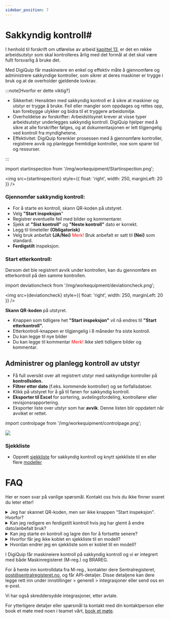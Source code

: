 ```yaml
---
sidebar_position: 7
---
```


# Sakkyndig kontroll#

I henhold til forskrift om utførelse av arbeid [kapittel 13](https://lovdata.no/dokument/SF/forskrift/2011-12-06-1357/KAPITTEL_3-4#%C2%A713-4), er det en rekke arbeidsutstyr som skal kontrolleres årlig med det formål at det skal være fullt forsvarlig å bruke det.  



Med DigiQuip får maskineiere en enkel og effektiv måte å gjennomføre og administrere sakkyndige kontroller, som sikrer at deres maskiner er trygge i bruk og at de overholder gjeldende lovkrav.


:::note[Hvorfor er dette viktig?]
- 	Sikkerhet: Hensikten med sakkyndig kontroll er å sikre at maskiner og utstyr er trygge å bruke. Feil eller mangler som oppdages og rettes opp, kan forebygge ulykker og bidra til et tryggere arbeidsmiljø.
- 	Overholdelse av forskrifter: Arbeidstilsynet krever at visse typer arbeidsutstyr underlegges sakkyndig kontroll. DigiQuip hjelper med å sikre at alle forskrifter følges, og at dokumentasjonen er lett tilgjengelig ved kontroll fra myndighetene.
- 	Effektivitet: DigiQuip forenkler prosessen med å gjennomføre kontroller, registrere avvik og planlegge fremtidige kontroller, noe som sparer tid og ressurser.

:::
 
import startinspection from '/img/workequipment/Startinspection.png';

<img src={startinspection} style={{ float: 'right', width: 250, marginLeft: 20 }} />

### Gjennomfør sakkyndig kontroll: 

- For å starte en kontroll, skann QR-koden på utstyret.
- Velg **"Start inspeksjon**"
- Registrer eventuelle feil med bilder og kommentarer.
- Sjekk at **"Sist kontroll"** og **"Neste kontroll"** dato er korrekt.
- Legg til timeteller **(Obligatorisk)** 
- Velg bruk anbefalt **(JA/Nei)** 
<font color="red">Merk!</font> Bruk anbefalt er satt til **(Nei)** som standard.
- **Ferdigstilt** inspeksjon.


### Start etterkontroll:

Dersom det ble registrert avvik under kontrollen, kan du gjennomføre en etterkontroll på den samme kontrollen.

import deviationcheck from '/img/workequipment/deviationcheck.png';

<img src={deviationcheck} style={{ float: 'right', width: 250, marginLeft: 20 }} /> 


**Skann QR-koden** på utstyret.
- Knappen som tidligere het **"Start inspeksjon"** vil nå endres til **"Start etterkontroll".**
- Etterkontroll-knappen er tilgjengelig i 8 måneder fra siste kontroll.
- Du kan legge til nye bilder
- Du kan legge til kommentar
<font color="red">Merk!</font> Ikke slett tidligere bilder og kommentar. 


## Administrer og planlegg kontroll av utstyr

- Få full oversikt over alt registrert utstyr med sakkyndige kontroller på **kontrollsiden.**
- **Filtrer etter dato** (f.eks. kommende kontroller) og se forfallsdatoer.
- Klikk på utstyret for å gå til fanen for sakkyndig kontroll.
- **Eksporter til Excel** for sortering, avdelingsfordeling, kontrollører eller revisjonsrapportering.
- Eksporter liste over utstyr som har **avvik**. Denne listen blir oppdatert når avviket er rettet.
 
import controlpage from '/img/workequipment/controlpage.png';

<img src={controlpage} style={{width:900}} />

### Sjekkliste
- Opprett [sjekkliste](/docs/DigiQuip/checklists#sjekkliste-for-sakkyndig-kontroll) for sakkyndig kontroll og knytt sjekkliste til en eller flere [modeller](/docs/DigiQuip/checklists#knytt-sjekkliste-til-arbeidsutstyr)


# FAQ
Her er noen svar på vanlige spørsmål.  Kontakt oss hvis du ikke finner svaret du leter etter!

<details>
  <summary>Jeg har skannet QR-koden, men ser ikke knappen "Start inspeksjon". Hvorfor?</summary>
  <div>
    <div>Dette kan skyldes:</div>
    <div>Du har ikke rollen som kontrollør → Kontakt administrator </div>
    <div>Det er ingen sjekkliste knyttet til utstyret → Kontakt administrator </div>
  </div>
</details>

<details>
  <summary>Kan jeg redigere en ferdigstilt kontroll hvis jeg har glemt å endre dato/anbefalt bruk?</summary>
  <div>
    <div>Ja, følg disse stegene:</div>
    <div> Gå til Admin → Maskiner og utstyr → Velg utstyr → Gå til Sakkyndig kontroll fanen</div>
    <div>Finn kontrollen som skal redigeres </div>
    <div>Klikk på de tre prikkene ( ⋮ ) til høyre</div>
    <div>Velg "Lås opp"</div>
    <div>Deretter velg "Rediger"for å gjøre endringer  </div>
  </div>
</details>

<details>
  <summary>Kan jeg starte en kontroll og lagre den for å fortsette senere?</summary>
  <div>
    <div>Ja, det er mulig!</div>
    <div>Bruk "Lagre og avslutt"-knappen på siste side i sjekklisten. Alternativt kan du bare gå ut av siden – kontrollen lagres automatisk </div>
    <div>Vi anbefaler å skru av "Forhåndsutfylt med OK" i sjekklisten</div>
  </div>
</details>

<details>
  <summary>Hvorfor får jeg ikke koblet en sjekkliste til en modell?</summary>
  <div>
    <div>Dette kan skyldes: </div>
    <div>Manglende rettigheter → Du må ha administratorrolle for å koble sjekklister</div>
    <div>Ingen sjekklister tilgjengelig** → Sjekk at det er opprettet sjekklister i systemet.</div>
  </div>
</details>

<details>
  <summary>Hvordan endrer jeg en sjekkliste som er koblet til en modell?</summary>
  <div>
    <div>Ja, det er mulig!</div>
    <div>Bruk "Lagre og avslutt"-knappen på siste side i sjekklisten. Alternativt kan du bare gå ut av siden – kontrollen lagres automatisk </div>
    <div>Vi anbefaler å skru av "Forhåndsutfylt med OK" i sjekklisten</div>
  </div>
</details>



I DigiQuip får maskineiere kontroll på sakkyndig kontroll og vi er integrert med både Maskinregisteret (M-reg.) og BRAREG.

For å hente inn kontrolldata fra M-reg., kontakter dere Sentralregisteret, post@sentralregisteret.no, og får API-detaljer. Disse 
detaljene kan dere legge rett inn under innstillinger > generell > integrasjoner eller send oss en e-post.

Vi har også skreddersydde integrasjoner, etter avtale.



For ytterligere detaljer eller spørsmål ta kontakt med din kontaktperson eller book et møte med noen i teamet vårt, [book et møte](/contact).
